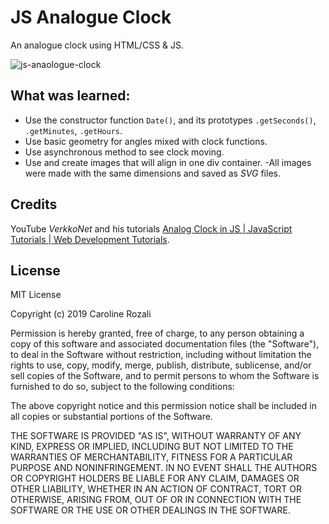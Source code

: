 # JS Analogue Clock

An analogue clock using HTML/CSS & JS.

![js-anaologue-clock](https://user-images.githubusercontent.com/24542308/53295436-93843e00-384f-11e9-82e7-91a01618bdcf.png)

## What was learned:

* Use the constructor function `Date()`, and its prototypes `.getSeconds()`, `.getMinutes`, `.getHours`.
* Use basic geometry for angles mixed with clock functions.
* Use asynchronous method to see clock moving.
* Use and create images that will align in one div container.
  -All images were made with the same dimensions and saved as _SVG_ files.

## Credits

YouTube _VerkkoNet_ and his tutorials [Analog Clock in JS | JavaScript Tutorials | Web Development Tutorials](https://youtu.be/p8hFNC5GLzo).

## License

MIT License

Copyright (c) 2019 Caroline Rozali

Permission is hereby granted, free of charge, to any person obtaining a copy of this software and associated documentation files (the "Software"), to deal in the Software without restriction, including without limitation the rights to use, copy, modify, merge, publish, distribute, sublicense, and/or sell copies of the Software, and to permit persons to whom the Software is furnished to do so, subject to the following conditions:

The above copyright notice and this permission notice shall be included in all copies or substantial portions of the Software.

THE SOFTWARE IS PROVIDED "AS IS", WITHOUT WARRANTY OF ANY KIND, EXPRESS OR IMPLIED, INCLUDING BUT NOT LIMITED TO THE WARRANTIES OF MERCHANTABILITY, FITNESS FOR A PARTICULAR PURPOSE AND NONINFRINGEMENT. IN NO EVENT SHALL THE AUTHORS OR COPYRIGHT HOLDERS BE LIABLE FOR ANY CLAIM, DAMAGES OR OTHER LIABILITY, WHETHER IN AN ACTION OF CONTRACT, TORT OR OTHERWISE, ARISING FROM, OUT OF OR IN CONNECTION WITH THE SOFTWARE OR THE USE OR OTHER DEALINGS IN THE SOFTWARE.
